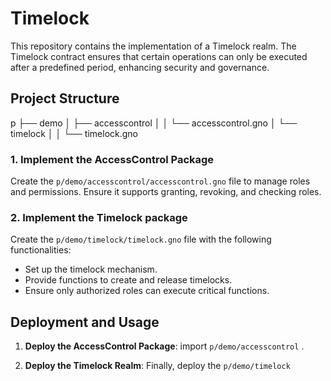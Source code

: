 # Timelock 

This repository contains the implementation of a Timelock realm. The Timelock contract ensures that certain operations can only be executed after a predefined period, enhancing security and governance.


## Project Structure
p
├── demo
│ ├── accesscontrol
│ │ └── accesscontrol.gno
│ └── timelock
│ │ └── timelock.gno

### 1. Implement the AccessControl Package

Create the `p/demo/accesscontrol/accesscontrol.gno` file to manage roles and permissions. Ensure it supports granting, revoking, and checking roles.

### 2. Implement the Timelock package 

Create the `p/demo/timelock/timelock.gno` file with the following functionalities:
- Set up the timelock mechanism.
- Provide functions to create and release timelocks.
- Ensure only authorized roles can execute critical functions.

## Deployment and Usage

1. **Deploy the AccessControl Package**:
   import `p/demo/accesscontrol` .

2. **Deploy the Timelock Realm**:
   Finally, deploy the `p/demo/timelock`

